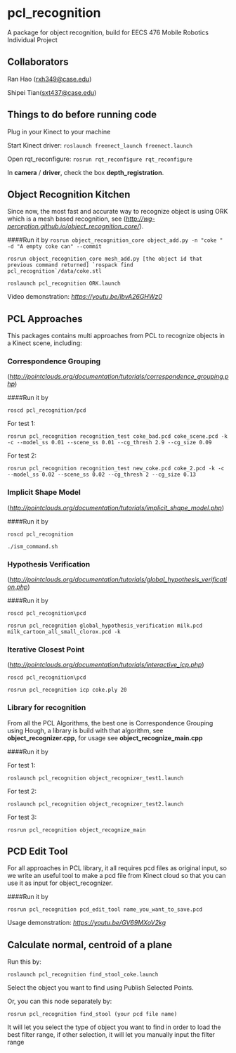 # pcl_recognition

A package for object recognition, build for EECS 476 Mobile Robotics Individual Project

## Collaborators 

Ran Hao (rxh349@case.edu)

Shipei Tian(sxt437@case.edu)

## Things to do before running code

Plug in your Kinect to your machine

Start Kinect driver: `roslaunch freenect_launch freenect.launch`

Open rqt_reconfigure: `rosrun rqt_reconfigure rqt_reconfigure`

In **camera** / **driver**, check the box **depth_registration**.

## Object Recognition Kitchen

Since now, the most fast and accurate way to recognize object is using ORK which is a mesh based recognition, see (*http://wg-perception.github.io/object_recognition_core/*).

####Run it by
`rosrun object_recognition_core object_add.py -n "coke " -d "A empty coke can" --commit`

``rosrun object_recognition_core mesh_add.py [the object id that previous command returned] `rospack find pcl_recognition`/data/coke.stl``

`roslaunch pcl_recognition ORK.launch`

Video demonstration: *https://youtu.be/lbvA26GHWz0*

## PCL Approaches

This packages contains multi approaches from PCL to recognize objects in a Kinect scene, including:

### Correspondence Grouping 
(*http://pointclouds.org/documentation/tutorials/correspondence_grouping.php*)

####Run it by 

`roscd pcl_recognition/pcd`

For test 1:

`rosrun pcl_recognition recognition_test coke_bad.pcd coke_scene.pcd -k -c --model_ss 0.01 --scene_ss 0.01 --cg_thresh 2.9 --cg_size 0.09 `

For test 2:

` rosrun pcl_recognition recognition_test new_coke.pcd coke_2.pcd -k -c --model_ss 0.02 --scene_ss 0.02 --cg_thresh 2 --cg_size 0.13 `

### Implicit Shape Model 
(*http://pointclouds.org/documentation/tutorials/implicit_shape_model.php*)

####Run it by

`roscd pcl_recognition`

`./ism_command.sh`

### Hypothesis Verification 
(*http://pointclouds.org/documentation/tutorials/global_hypothesis_verification.php*)

####Run it by

`roscd pcl_recognition\pcd`

`rosrun pcl_recognition global_hypothesis_verification milk.pcd milk_cartoon_all_small_clorox.pcd -k`

### Iterative Closest Point 
(*http://pointclouds.org/documentation/tutorials/interactive_icp.php*)

`roscd pcl_recognition\pcd`

`rosrun pcl_recognition icp coke.ply 20`

### Library for recognition
From all the PCL Algorithms, the best one is Correspondence Grouping using Hough, a library is build with that algorithm, see **object_recognizer.cpp**, for usage see **object_recognize_main.cpp**

####Run it by

For test 1:

`roslaunch pcl_recognition object_recognizer_test1.launch`

For test 2:

`roslaunch pcl_recognition object_recognizer_test2.launch`

For test 3:

`rosrun pcl_recognition object_recognize_main`


## PCD Edit Tool

For all approaches in PCL library, it all requires pcd files as original input, so we write an useful tool to make a pcd file from Kinect cloud so that you can use it as input for object_recognizer.

####Run it by

`rosrun pcl_recognition pcd_edit_tool name_you_want_to_save.pcd`

Usage demonstration: *https://youtu.be/GV69MXoV2kg*

## Calculate normal, centroid of a plane

Run this by:

`roslaunch pcl_recognition find_stool_coke.launch`

Select the object you want to find using Publish Selected Points.

Or, you can this node separately by:

`rosrun pcl_recognition find_stool (your pcd file name)`

It will let you select the type of object you want to find in order to load the best filter range, if other selection, it will let you manually input the filter range



    